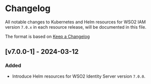 # Changelog

All notable changes to Kubernetes and Helm resources for WSO2 IAM version `7.0.x` in each resource release, will be documented in this file.

The format is based on [Keep a Changelog](https://keepachangelog.com/en/1.0.0/)

## [v7.0.0-1] - 2024-03-12

### Added

- Introduce Helm resources for WSO2 Identity Server version `7.0.0`.
